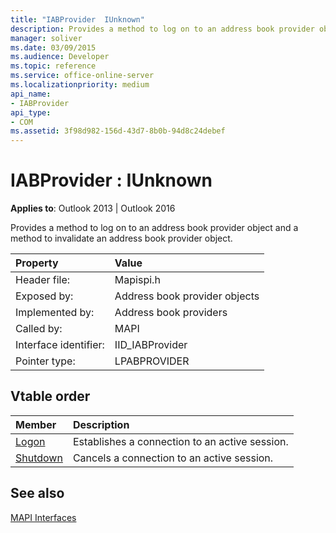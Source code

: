 ```yaml
---
title: "IABProvider  IUnknown"
description: Provides a method to log on to an address book provider object and a method to invalidate an address book provider object.
manager: soliver
ms.date: 03/09/2015
ms.audience: Developer
ms.topic: reference
ms.service: office-online-server
ms.localizationpriority: medium
api_name:
- IABProvider
api_type:
- COM
ms.assetid: 3f98d982-156d-43d7-8b0b-94d8c24debef
---
```


# IABProvider : IUnknown

  
  
**Applies to**: Outlook 2013 | Outlook 2016 
  
Provides a method to log on to an address book provider object and a method to invalidate an address book provider object.
  
|Property |Value |
|:-----|:-----|
|Header file:  <br/> |Mapispi.h  <br/> |
|Exposed by:  <br/> |Address book provider objects  <br/> |
|Implemented by:  <br/> |Address book providers  <br/> |
|Called by:  <br/> |MAPI  <br/> |
|Interface identifier:  <br/> |IID_IABProvider  <br/> |
|Pointer type:  <br/> |LPABPROVIDER  <br/> |
   
## Vtable order

|Member |Description |
|:-----|:-----|
|[Logon](iabprovider-logon.md) <br/> |Establishes a connection to an active session. |
|[Shutdown](iabprovider-shutdown.md) <br/> |Cancels a connection to an active session. |
   
## See also



[MAPI Interfaces](mapi-interfaces.md)

